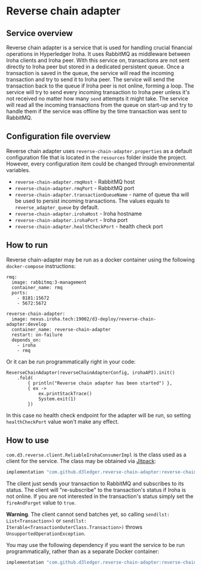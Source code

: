 # Reverse chain adapter
## Service overview 
Reverse chain adapter is a service that is used for handling crucial financial operations in Hyperledger Iroha. 
It uses RabbitMQ as middleware between Iroha clients and Iroha peer. 
With this service on, transactions are not sent directly to Iroha peer but stored in a dedicated persistent queue. 
Once a transaction is saved in the queue, the service will read the incoming transaction and try to send it to Iroha peer. 
The service will send the transaction back to the queue if Iroha peer is not online, forming a loop. 
The service will try to send every incoming transaction to Iroha peer unless it's not received no matter how many `send` attempts it might take. 
The service will read all the incoming transactions from the queue on start-up and try to handle them if the service was offline by the time transaction was sent to RabbitMQ.
## Configuration file overview
Reverse chain adapter uses `reverse-chain-adapter.properties` as a default configuration file that is located in the `resources` folder inside the project. However, every configuration item could be changed through environmental variables. 

- `reverse-chain-adapter.rmqHost` - RabbitMQ host
- `reverse-chain-adapter.rmqPort` - RabbitMQ port
- `reverse-chain-adapter.transactionQueueName` - name of queue tha will be used to persist incoming transactions. The values equals to `reverse_adapter_queue` by default.
- `reverse-chain-adapter.irohaHost` - Iroha hostname
- `reverse-chain-adapter.irohaPort` - Iroha port
- `reverse-chain-adapter.healthCheckPort` - health check port

## How to run
Reverse chain-adapter may be run as a docker container using the following `docker-compose` instructions:

```
rmq:
  image: rabbitmq:3-management
  container_name: rmq
  ports:
    - 8181:15672
    - 5672:5672

reverse-chain-adapter:
  image: nexus.iroha.tech:19002/d3-deploy/reverse-chain-adapter:develop
  container_name: reverse-chain-adapter
  restart: on-failure
  depends_on:
    - iroha
    - rmq
```

Or it can be run programmatically right in your code:
```
ReverseChainAdapter(reverseChainAdapterConfig, irohaAPI).init()
    .fold(
        { println("Reverse chain adapter has been started") },
        { ex ->
            ex.printStackTrace()
            System.exit(1)
        })
```
In this case no health check endpoint for the adapter will be run, so setting `healthCheckPort` value won't make any effect.
  
## How to use
`com.d3.reverse.client.ReliableIrohaConsumerImpl` is the class used as a client for the service. The class may be obtained via [Jitpack](https://jitpack.io/#d3ledger/reverse-chain-adapter):

```groovy
implementation "com.github.d3ledger.reverse-chain-adapter:reverse-chain-adapter-client:$reverse_chain_adapter_client_version"
``` 
The client just sends your transaction to RabbitMQ and subscribes to its status. The client will "re-subscribe" to the transaction's status if Iroha is not online. If you are not interested in the transaction's status simply set the `fireAndForget` value to `true`. 

**Warning**. The client cannot send batches yet, so calling `send(lst: List<Transaction>)` or `send(lst: Iterable<TransactionOuterClass.Transaction>)` throws `UnsupportedOperationException`.

You may use the following dependency if you want the service to be run programmatically, rather than as a separate Docker container:
```groovy
implementation "com.github.d3ledger.reverse-chain-adapter:reverse-chain-adapter:$reverse_chain_adapter_client"
``` 
